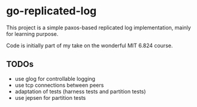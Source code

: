 go-replicated-log
==========

This project is a simple paxos-based replicated log implementation, mainly for learning purpose.

Code is initially part of my take on the wonderful MIT 6.824 course.

## TODOs ##
  - use glog for controllable logging
  - use tcp connections between peers
  - adaptation of tests (harness tests and partition tests)
  - use jepsen for partition tests
